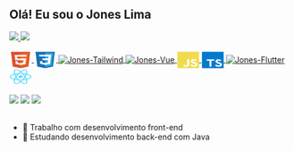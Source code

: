 ## Olá! Eu sou o Jones Lima
<div>
  <a href="https://joneslima.tech">
  <img height="180em" src="https://github-readme-stats.vercel.app/api?username=jonesrasta&show_icons=true&theme=dark"/>
  <img height="180em" src="https://github-readme-stats.vercel.app/api/top-langs/?username=jonesrasta&layout-compact&langs_count-16&theme=dark"/>
</div>

  <div style="display: inline_block"><br>
  <img align="center" alt="Jones-HTML" height="30" width="40" src="https://raw.githubusercontent.com/devicons/devicon/master/icons/html5/html5-original.svg">
  <img align="center" alt="Jones-CSS" height="30" width="40" src="https://raw.githubusercontent.com/devicons/devicon/master/icons/css3/css3-original.svg">
  <img align="center" alt="Jones-Tailwind" height="30" width="40" src="https://cdn.jsdelivr.net/gh/devicons/devicon/icons/tailwindcss/tailwindcss-plain.svg" />        
  <img align="center" alt="Jones-Vue" height="30" width="40" src="https://cdn.jsdelivr.net/gh/devicons/devicon/icons/vuejs/vuejs-original.svg" >    
  <img align="center" alt="Jones-Js" height="30" width="40" src="https://raw.githubusercontent.com/devicons/devicon/master/icons/javascript/javascript-plain.svg">
  <img align="center" alt="Jones-Ts" height="30" width="40" src="https://raw.githubusercontent.com/devicons/devicon/master/icons/typescript/typescript-plain.svg">  
  <img align="center" alt="Jones-Flutter" height="30" width="40" src="https://cdn.jsdelivr.net/gh/devicons/devicon/icons/flutter/flutter-original.svg" >        
  <img align="center" alt="Jones-React" height="30" width="40" src="https://raw.githubusercontent.com/devicons/devicon/master/icons/react/react-original.svg">
  </div><br>

<div> 
<a href="https://github.com/jonesrasta" target="_blank"><img src="https://img.shields.io/badge/GitHub-100000?style=for-the-badge&logo=github&logoColor=white" target="_blank"></a>
<a href="mailto:jonesrasta@gmail.com"><img src="https://img.shields.io/badge/Gmail-D14836?style=for-the-badge&logo=gmail&logoColor=white" target="_blank"></a>
<a href="https://www.linkedin.com/in/joneslima/" target="_blank"><img src="https://img.shields.io/badge/LinkedIn-0077B5?style=for-the-badge&logo=linkedin&logoColor=white" target="_blank"></a>   
</div><br>

- 🔭 Trabalho com desenvolvimento front-end <br>
- 🌱 Estudando desenvolvimento back-end com Java <br>


